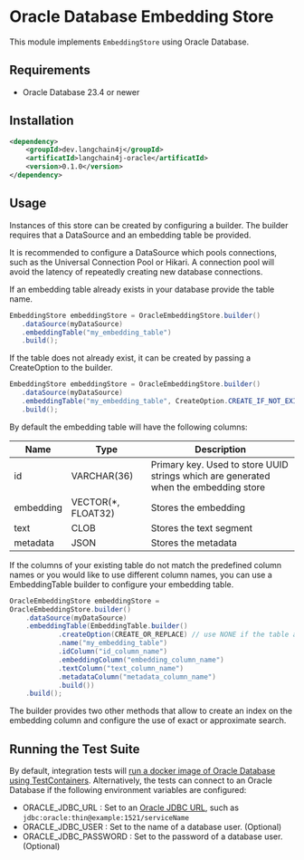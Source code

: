 # Oracle Database Embedding Store
This module implements `EmbeddingStore` using Oracle Database.

## Requirements
- Oracle Database 23.4 or newer

## Installation
```xml
<dependency>
    <groupId>dev.langchain4j</groupId>
    <artificatId>langchain4j-oracle</artificatId>
    <version>0.1.0</version>
</dependency>
```

## Usage

Instances of this store can be created by configuring a builder. The builder 
requires that a DataSource and an embedding table be provided.

It is recommended to configure a DataSource which pools connections, such as the
Universal Connection Pool or Hikari. A connection pool will avoid the latency of
repeatedly creating new database connections.

If an embedding table already exists in your database provide the table name.

```java
EmbeddingStore embeddingStore = OracleEmbeddingStore.builder()
   .dataSource(myDataSource)
   .embeddingTable("my_embedding_table")
   .build();
```

If the table does not already exist, it can be created by passing a CreateOption
to the builder.

```java
EmbeddingStore embeddingStore = OracleEmbeddingStore.builder()
   .dataSource(myDataSource)
   .embeddingTable("my_embedding_table", CreateOption.CREATE_IF_NOT_EXISTS)
   .build();
```

By default the embedding table will have the following columns:

| Name | Type | Description |
| ---- | ---- | ----------- |
| id | VARCHAR(36) | Primary key. Used to store UUID strings which are generated when the embedding store |
| embedding | VECTOR(*, FLOAT32) | Stores the embedding |
| text | CLOB | Stores the text segment |
| metadata | JSON | Stores the metadata |

If the columns of your existing table do not match the predefined column names 
or you would like to use different column names, you can use a EmbeddingTable 
builder to configure your embedding table.

```java
OracleEmbeddingStore embeddingStore =
OracleEmbeddingStore.builder()
    .dataSource(myDataSource)
    .embeddingTable(EmbeddingTable.builder()
            .createOption(CREATE_OR_REPLACE) // use NONE if the table already exists
            .name("my_embedding_table")
            .idColumn("id_column_name")
            .embeddingColumn("embedding_column_name")
            .textColumn("text_column_name")
            .metadataColumn("metadata_column_name")
            .build())
    .build();
```

The builder provides two other methods that allow to create an index on the 
embedding column and configure the use of exact or approximate search. 

## Running the Test Suite
By default, integration tests will
[run a docker image of Oracle Database using TestContainers](https://java.testcontainers.org/modules/databases/oraclefree/).
Alternatively, the tests can connect to an Oracle Database if the following environment variables are configured:
- ORACLE_JDBC_URL : Set to an [Oracle JDBC URL](https://docs.oracle.com/en/database/oracle/oracle-database/23/jjdbc/data-sources-and-URLs.html#GUID-C4F2CA86-0F68-400C-95DA-30171C9FB8F0), such as `jdbc:oracle:thin@example:1521/serviceName`
- ORACLE_JDBC_USER : Set to the name of a database user. (Optional)
- ORACLE_JDBC_PASSWORD : Set to the password of a database user. (Optional)
